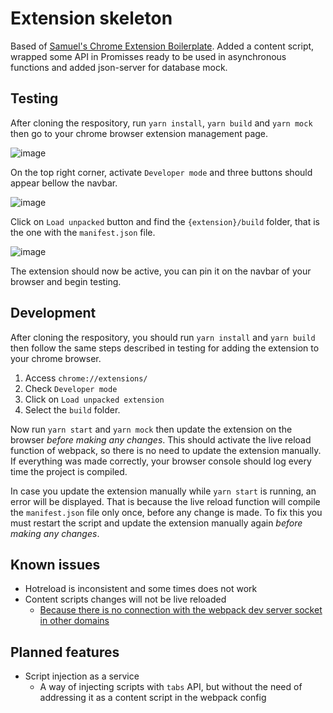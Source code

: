    # Extension skeleton
   Based of [Samuel's Chrome Extension Boilerplate](https://github.com/samuelsimoes/chrome-extension-webpack-boilerplate). Added a content script, wrapped some API in Promisses ready to be used in asynchronous functions and added json-server for database mock.

   ## Testing
   After cloning the respository, run `yarn install`, `yarn build` and `yarn mock` then go to your chrome browser extension management page.

   ![image](https://imgur.com/ClRxWCt)

   On the top right corner, activate `Developer mode` and three buttons should appear bellow the navbar.

   ![image](https://imgur.com/yBF9ogS)

   Click on `Load unpacked` button and find the `{extension}/build` folder, that is the one with the `manifest.json` file.

   ![image](https://imgur.com/8KsqFlb)

   The extension should now be active, you can pin it on the navbar of your browser and begin testing.

   ## Development
   After cloning the respository, you should run `yarn install` and `yarn build` then follow the same steps described in testing for adding the extension to your chrome browser.

   1. Access `chrome://extensions/`
   2. Check `Developer mode`
   3. Click on `Load unpacked extension`
   4. Select the `build` folder.

   Now run `yarn start` and `yarn mock` then update the extension on the browser *before making any changes*. This should activate the live reload function of webpack, so there is no need to update the extension manually. If everything was made correctly, your browser console should log every time the project is compiled.

   In case you update the extension manually while `yarn start` is running, an error will be displayed. That is because the live reload function will compile the `manifest.json` file only once, before any change is made. To fix this you must restart the script and update the extension manually again *before making any changes*.

   ## Known issues
   - Hotreload is inconsistent and some times does not work
   - Content scripts changes will not be live reloaded
      - [Because there is no connection with the webpack dev server socket in other domains](https://github.com/samuelsimoes/chrome-extension-webpack-boilerplate/issues/4#issuecomment-261788690)

   ## Planned features
   - Script injection as a service
      - A way of injecting scripts with `tabs` API, but without the need of addressing it as a content script in the webpack config
